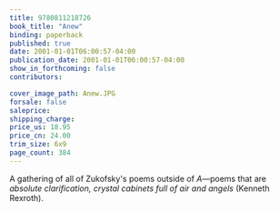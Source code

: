 ```yaml
---
title: 9780811218726
book_title: "Anew"
binding: paperback
published: true
date: 2001-01-01T06:00:57-04:00
publication_date: 2001-01-01T06:00:57-04:00
show_in_forthcoming: false
contributors:

cover_image_path: Anew.JPG
forsale: false
saleprice:
shipping_charge:
price_us: 18.95
price_cn: 24.00
trim_size: 6x9
page_count: 384
---
```

A gathering of all of Zukofsky's poems outside of _A_––poems that are _absolute clarification, crystal cabinets full of air and angels_ (Kenneth Rexroth).

